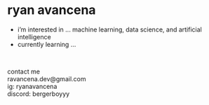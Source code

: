 # ryan avancena


- i’m interested in ... machine learning, data science, and artificial intelligence 
- currently learning ...

<br>

<p>
  contact me  <br>
  ravancena.dev@gmail.com <br>
  ig: ryanavancena <br>
  discord: bergerboyyy <br>
</p>

<!---
ryan-avancena/ryan-avancena is a ✨ special ✨ repository because its `README.md` (this file) appears on your GitHub profile.
You can click the Preview link to take a look at your changes.
--->

